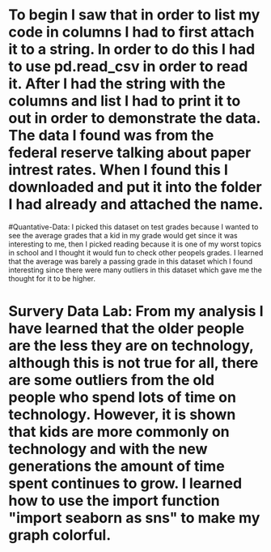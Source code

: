 # To begin I saw that in order to list my code in columns I had to first attach it to a string. In order to do this I had to use pd.read_csv in order to read it. After I had the string with the columns and list I had to print it to out in order to demonstrate the data. The data I found was from the federal reserve talking about paper intrest rates. When I found this I downloaded and put it into the folder I had already and attached the name. 

#Quantative-Data: I picked this dataset on test grades because I wanted to see the average grades that a kid in my grade would get since it was interesting to me, then I picked reading because it is one of my worst topics in school and I thought it would fun to check other peopels grades. I learned that the average was barely a passing grade in this dataset which I found interesting since there were many outliers in this dataset which gave me the thought for it to be higher. 
# Survery Data Lab: From my analysis I have learned that the older people are the less they are on technology, although this is not true for all, there are some outliers from the old people who spend lots of time on technology. However, it is shown that kids are more commonly on technology and with the new generations the amount of time spent continues to grow. I learned how to use the import function "import seaborn as sns" to make my graph colorful. 
